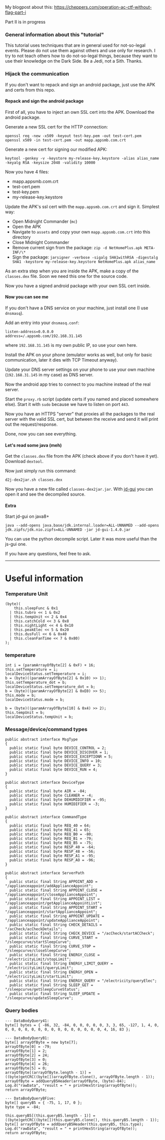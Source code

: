 My blogpost about this: https://cheppers.com/operation-ac-ctf-without-flag-part-i

Part II is in progress

###  General information about this "tutorial"

This tutorial uses techniques that are in general used for not-so-legal events. Please
do not use them against others and use only for research. I try to not teach others how to
do not-so-legal things, because they want to use their knowledge on the Dark Side. Be a Jedi,
not a Sith. Thanks.

### Hijack the communication

If you don't want to repack and sign an android package, just use the APK and certs from this repo.

#### Repack and sign the android package

First of all, you have to inject an own SSL cert into the APK. Download the android package.

Generate a new SSL cert for the HTTP connection:

```
openssl req -new -x509 -keyout test-key.pem -out test-cert.pem
openssl x509 -in test-cert.pem -out mapp.appsmb.com.crt
```

Generate a new cert for signing our modified APK:

```
keytool -genkey -v -keystore my-release-key.keystore -alias alias_name -keyalg RSA -keysize 2048 -validity 10000
```

Now you have 4 files:

 - mapp.appsmb.com.crt
 - test-cert.pem
 - test-key.pem
 - my-release-key.keystore

Update the APK's ssl cert with the `mapp.appsmb.com.crt` and sign it. Simplest way:

 - Open Midnight Commander (`mc`)
 - Open the APK
 - Navigate to `assets` and copy your own `mapp.appsmb.com.crt` into this directory
 - Close Midnight Commander
 - Remove current sign from the package: `zip -d NetHomePlus.apk META-INF/\*`
 - Sign the package: `jarsigner -verbose -sigalg SHA1withRSA -digestalg SHA1 -keystore my-release-key.keystore NetHomePlus.apk alias_name`

As an extra step when you are inside the APK, make a copy of the `classes.dex` file. Soon we need this one for the source code.

Now you have a signed android package with your own SSL cert inside.

#### Now you can see me

If you don't have a DNS service on your machine, just install one (I use `dnsmasq`).

Add an entry into your `dnsmasq.conf`:

```
listen-address=0.0.0.0
address=/.appsmb.com/192.168.31.145
```

where `192.168.31.145` is my own public IP, so use your own here.

Install the APK on your phone (emulator works as well, but only for basic communication, later it dies with TCP Timeout anyway).

Update your DNS server settings on your phone to use your own machine (`192.168.31.145` in my case) as DNS server.

Now the android app tries to connect to you machine instead of the real server.

Start the `proxy.rb` script (update certs if you named and placed somewhere else). Start it with `sudo`
because we have to listen on port `443`.

Now you have an HTTPS "server" that proxies all the packages to the real server with the valid SSL cert, but
between the receive and send it will print out the request/response.

Done, now you can see everything.

#### Let's read some java (meh)

Get the `classes.dex` file from the APK (check above if you don't have it yet). Download `dextool`.

Now just simply run this command:

```
d2j-dex2jar.sh classes.dex
```

Now you have a new file called `classes-dex2jar.jar`. With [jd-gui](http://jd.benow.ca/) you can open it
and see the decompiled source.

#### Extra

Start jd-gui on java8+

```
java --add-opens java.base/jdk.internal.loader=ALL-UNNAMED --add-opens jdk.zipfs/jdk.nio.zipfs=ALL-UNNAMED -jar jd-gui-1.4.0.jar
```

You can use the python decompile script. Later it was more useful than the js-gui one.

If you have any questions, feel free to ask.

---


# Useful information


### Temperature Unit
```
(byte)(
    this.sleepFunc & 0x1
  | this.tubro << 1 & 0x2
  | this.tempUnit << 2 & 0x4
  | this.catchCold << 3 & 0x8
  | this.nightLight << 4 & 0x10
  | this.peakElec << 5 & 0x20
  | this.dusFull << 6 & 0x40
  | this.cleanFanTime << 7 & 0x80)
);
```

### temperature
```
int i = (paramArrayOfByte[2] & 0xF) + 16;
this.setTemperature = i;
localDeviceStatus.setTemperature = i;
b = (byte)((paramArrayOfByte[2] & 0x10) >> 1);
this.setTemperature_dot = b;
localDeviceStatus.setTemperature_dot = b;
b = (byte)((paramArrayOfByte[2] & 0xE0) >> 5);
this.mode = b;
localDeviceStatus.mode = b;

b = (byte)((paramArrayOfByte[10] & 0x4) >> 2);
this.tempUnit = b;
localDeviceStatus.tempUnit = b;
```

### Message/device/command types

```
public abstract interface MsgType
{
  public static final byte DEVICE_CONTROL = 2;
  public static final byte DEVICE_DISCOVER = 1;
  public static final byte DEVICE_EXCEPTIONR = 5;
  public static final byte DEVICE_INFO = 10;
  public static final byte DEVICE_QUERY = 3;
  public static final byte DEVICE_RUN = 4;
}

public abstract interface DeviceType
{
  public static final byte AIR = -84;
  public static final byte CLEANER = -4;
  public static final byte DEHUMIDIFIER = -95;
  public static final byte HUMIDIFIER = -3;
}

public abstract interface CommandType
{
  public static final byte REQ_40 = 64;
  public static final byte REQ_41 = 65;
  public static final byte REQ_B0 = -80;
  public static final byte REQ_B1 = -79;
  public static final byte REQ_B5 = -75;
  public static final byte RESP_40 = -64;
  public static final byte RESP_48 = -56;
  public static final byte RESP_A1 = -95;
  public static final byte RESP_AO = -96;
}

public abstract interface ServerPath
{
  public static final String APPOINT_ADD = "/applianceappoint/addApplianceAppoint";
  public static final String APPOINT_CLOSE = "/applianceappoint/closeApplianceAppoint";
  public static final String APPOINT_LIST = "/applianceappoint/getApplianceAppointList";
  public static final String APPOINT_START = "/applianceappoint/startApplianceAppoint";
  public static final String APPOINT_UPDATE = "/applianceappoint/updateApplianceAppoint";
  public static final String CHECK_DETAILS = "/acCheck/acCheckDetails";
  public static final String CHECK_DEVICE = "/acCheck/startACCheck";
  public static final String CURVE_START = "/sleepcurve/startSleepCurve";
  public static final String CURVE_STOP = "/sleepcurve/closeSleepCurve";
  public static final String ENERGY_CLOSE = "/electricityLimit/stopLimit";
  public static final String ENERGY_LIMIT_QUERY = "/electricityLimit/queryLimit";
  public static final String ENERGY_OPEN = "/electricityLimit/startLimit";
  public static final String ENERGY_QUERY = "/electricity/queryElec";
  public static final String SLEEP_GET = "/sleepcurve/getSleepCurveStatus";
  public static final String SLEEP_UPDATE = "/sleepcurve/updateSleepCurve";
```

### Query bodies

```
--- DataBodyQuery41:
byte[] bytes = { -86, 32, -84, 0, 0, 0, 0, 0, 3, 3, 65, -127, 1, 4, 0, 0, 0, 0, 0, 0, 0, 0, 0, 0, 0, 0, 0, 0, 0, 0, 4, 16, 83 };

--- DataBodyQueryB1:
byte[] arrayOfByte = new byte[7];
arrayOfByte[0] = -79;
arrayOfByte[1] = 2;
arrayOfByte[2] = 24;
arrayOfByte[3] = 0;
arrayOfByte[4] = 26;
arrayOfByte[5] = 0;
arrayOfByte[(arrayOfByte.length - 1)] = ((byte)getCRC((byte[])arrayOfByte.clone(), arrayOfByte.length - 1));
arrayOfByte = addQueryB5Header(arrayOfByte, (byte)-84);
Log.d("rawData", "result = " + printHexString(arrayOfByte));
return arrayOfByte;

--- DataBodyQueryBFive:
byte[] queryB5 = { -75, 1, 17, 0 };
byte type = -84;

this.queryB5[(this.queryB5.length - 1)] = ((byte)getCRC((byte[])this.queryB5.clone(), this.queryB5.length - 1));
byte[] arrayOfByte = addQueryB5Header(this.queryB5, this.type);
Log.d("rawData", "result = " + printHexString(arrayOfByte));
return arrayOfByte;
```
